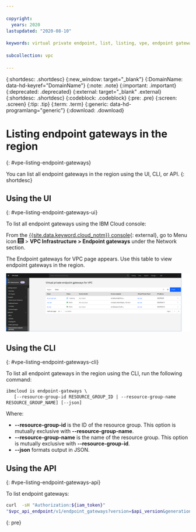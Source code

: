 ```yaml
---

copyright:
  years: 2020
lastupdated: "2020-08-10"

keywords: virtual private endpoint, list, listing, vpe, endpoint gateways

subcollection: vpc

---
```


{:shortdesc: .shortdesc}
{:new_window: target="_blank"}
{:DomainName: data-hd-keyref="DomainName"}
{:note: .note}
{:important: .important}
{:deprecated: .deprecated}
{:external: target="_blank" .external}
{:shortdesc: .shortdesc}
{:codeblock: .codeblock}
{:pre: .pre}
{:screen: .screen}
{:tip: .tip}
{:term: .term}
{:generic: data-hd-programlang="generic"}
{:download: .download}

# Listing endpoint gateways in the region
{: #vpe-listing-endpoint-gateways}

You can list all endpoint gateways in the region using the UI, CLI, or API.
{: shortdesc}

## Using the UI
{: #vpe-listing-endpoint-gateways-ui}

To list all endpoint gateways using the IBM Cloud console:

From the [{{site.data.keyword.cloud_notm}} console](https://{DomainName}/vpc-ext){: external}, go to Menu icon ![Menu icon](/images/menu_icon.png) > **VPC Infrastructure > Endpoint gateways** under the Network section.

The Endpoint gateways for VPC page appears. Use this table to view endpoint gateways in the region.

  ![Endpoint gateways for VPC page](./images/vpe-dashboard.png "Endpoint gateways for VPC page")

## Using the CLI
{: #vpe-listing-endpoint-gateways-cli}

To list all endpoint gateways in the region using the CLI, run the following command:

```
ibmcloud is endpoint-gateways \
   [--resource-group-id RESOURCE_GROUP_ID | --resource-group-name RESOURCE_GROUP_NAME] [--json]
```

Where:

* **--resource-group-id** is the ID of the resource group. This option is mutually exclusive with **--resource-group-name**.
* **--resource-group-name** is the name of the resource group. This option is mutually exclusive with **--resource-group-id**.
* **--json** formats output in JSON.

## Using the API
{: #vpe-listing-endpoint-gateways-api}

To list endpoint gateways:

```sh
curl  -sH "Authorization:${iam_token}"
"$vpc_api_endpoint/v1/endpoint_gateways?version=$api_version&generation=2"
```
{: pre}
